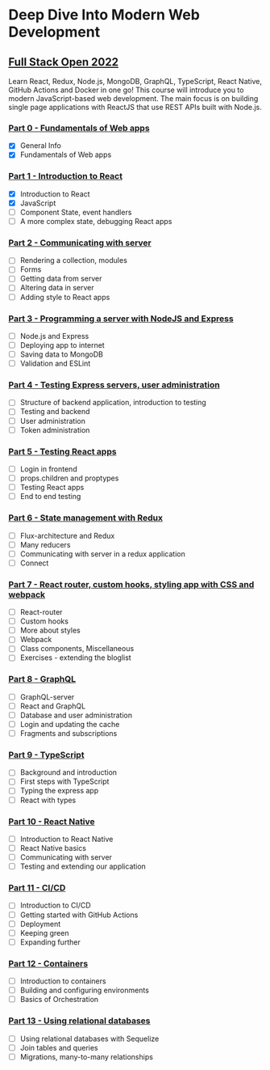 # Deep Dive Into Modern Web Development

## [Full Stack Open 2022](https://fullstackopen.com/en/)

Learn React, Redux, Node.js, MongoDB, GraphQL, TypeScript, React Native, GitHub Actions and Docker in one go! This course will introduce you to modern JavaScript-based web development. The main focus is on building single page applications with ReactJS that use REST APIs built with Node.js.

### [Part 0 - Fundamentals of Web apps](https://fullstackopen.com/en/part0)

- [x] General Info
- [x]  Fundamentals of Web apps

### [Part 1 - Introduction to React](https://fullstackopen.com/en/part1)

- [x]  Introduction to React
- [x]  JavaScript
- [ ]  Component State, event handlers
- [ ]  A more complex state, debugging React apps

### [Part 2 - Communicating with server](https://fullstackopen.com/en/part2)

- [ ]  Rendering a collection, modules
- [ ]  Forms
- [ ]  Getting data from server
- [ ]  Altering data in server
- [ ]  Adding style to React apps

### [Part 3 - Programming a server with NodeJS and Express](https://fullstackopen.com/en/part3)

- [ ] Node.js and Express
- [ ] Deploying app to internet
- [ ] Saving data to MongoDB
- [ ] Validation and ESLint

### [Part 4 - Testing Express servers, user administration](https://fullstackopen.com/en/part4)

- [ ] Structure of backend application, introduction to testing
- [ ] Testing and backend
- [ ] User administration
- [ ] Token administration

### [Part 5 - Testing React apps](https://fullstackopen.com/en/part5)

- [ ] Login in frontend
- [ ] props.children and proptypes
- [ ] Testing React apps
- [ ] End to end testing

### [Part 6 - State management with Redux](https://fullstackopen.com/en/part6)

- [ ] Flux-architecture and Redux
- [ ] Many reducers
- [ ] Communicating with server in a redux application
- [ ] Connect

### [Part 7 - React router, custom hooks, styling app with CSS and webpack](https://fullstackopen.com/en/part7)

- [ ] React-router
- [ ] Custom hooks
- [ ] More about styles
- [ ] Webpack
- [ ] Class components, Miscellaneous
- [ ] Exercises - extending the bloglist

### [Part 8 - GraphQL](https://fullstackopen.com/en/part8)

- [ ] GraphQL-server
- [ ] React and GraphQL
- [ ] Database and user administration
- [ ] Login and updating the cache
- [ ] Fragments and subscriptions

### [Part 9 - TypeScript](https://fullstackopen.com/en/part9)

- [ ] Background and introduction
- [ ] First steps with TypeScript
- [ ] Typing the express app
- [ ] React with types

### [Part 10 - React Native](https://fullstackopen.com/en/part10)

- [ ] Introduction to React Native
- [ ] React Native basics
- [ ] Communicating with server
- [ ] Testing and extending our application

### [Part 11 - CI/CD](https://fullstackopen.com/en/part11)

- [ ] Introduction to CI/CD
- [ ] Getting started with GitHub Actions
- [ ] Deployment
- [ ] Keeping green
- [ ] Expanding further

### [Part 12 - Containers](https://fullstackopen.com/en/part12)

- [ ] Introduction to containers
- [ ] Building and configuring environments
- [ ] Basics of Orchestration

### [Part 13 - Using relational databases](https://fullstackopen.com/en/part13)

- [ ] Using relational databases with Sequelize
- [ ] Join tables and queries
- [ ] Migrations, many-to-many relationships